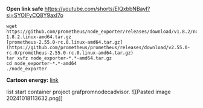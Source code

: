 **Open link safe**
https://youtube.com/shorts/ElQxbbNBayI?si=SYOIFyCQ8Y9axI7o

```
wget https://github.com/prometheus/node_exporter/releases/download/v1.8.2/node_exporter-1.8.2.linux-amd64.tar.gz
[prometheus-2.55.0-rc.0.linux-amd64.tar.gz](https://github.com/prometheus/prometheus/releases/download/v2.55.0-rc.0/prometheus-2.55.0-rc.0.linux-amd64.tar.gz)
tar xvfz node_exporter-*.*-amd64.tar.gz
cd node_exporter-*.*-amd64
./node_exporter
```

**Cartoon energy:** [link](https://motchilltc.us/xem/robot-hoang-da-the-wild-robot/full)

list start container project grafpromnodecadvisor. ![[Pasted image 20241018113632.png]]
